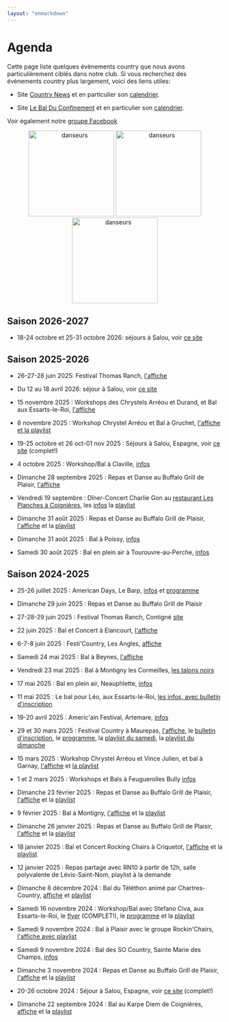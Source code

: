 ```yaml
---
layout: "enmarkdown"
---
```

# Agenda

Cette page liste quelques évènements country que nous avons particulièrement ciblés dans notre club. Si vous recherchez des évènements country plus largement, voici des liens utiles:

- Site [Country News](https://country-news.com/) et en particulier son [calendrier](https://country-news.com/calendrier/).

- Site [Le Bal Du Confinement](https://lbdc.lebalduconfinement.fr) et
  en particulier son
  [calendrier](https://corona.lebalduconfinement.fr/).

Voir également notre [groupe Facebook](https://www.facebook.com/groups/769728045809306?locale=fr_FR)

<!-- ![danseurs](/images/groupe.svg?width=200 "Danseurs") -->

<p style="text-align:center">
    <img width="200" src="/images/groupe.svg" alt="danseurs" />
    <img width="200" src="/images/groupe.svg" alt="danseurs" />
    <img width="200" src="/images/groupe.svg" alt="danseurs" />
</p>

## Saison 2026-2027

- 18-24 octobre et 25-31 octobre 2026: séjours à Salou, voir [ce site](https://krystarcountry.wixsite.com/country/sejours-salou-2026)

## Saison 2025-2026

- 26-27-28 juin 2025: Festival Thomas Ranch, [l'affiche](https://drive.google.com/file/d/1f-oUk4YAuXUk_i_JMIOfXTsmVfSzGAgC/view)

- Du 12 au 18 avril 2026: séjour à Salou, voir [ce site](https://krystarcountry.wixsite.com/country/sejours-salou-2026)

- 15 novembre 2025 : Workshops des Chrystels Arréou et Durand, et Bal
  aux Essarts-le-Roi,
  [l'affiche](https://www.facebook.com/photo/?fbid=732772745742709&set=a.216639887356000&locale=fr_FR)

- 8 novembre 2025 : Workshop Chrystel Arréou et Bal à Gruchet,
  [l'affiche et la
  playlist](https://www.facebook.com/photo?fbid=10228780658251203&set=pcb.2144377149405431)

- 19-25 octobre et 26 oct-01 nov 2025 : Séjours à Salou, Espagne, voir
  [ce
  site](https://krystarcountry.wixsite.com/country/salou-octobre-2025)
  (complet!)

- 4 octobre 2025 : Workshop/Bal à Claville,
  [infos](https://www.facebook.com/groups/808956383706754/posts/1292123618723359/)

- Dimanche 28 septembre 2025 : Repas et Danse au Buffalo Grill de Plaisir,
  [l'affiche](https://www.facebook.com/photo?fbid=828280592858590&set=a.216639887356000&locale=fr_FR)

- Vendredi 19 septembre : Dîner-Concert Charlie Gon au [restaurant Les
  Planches à Coignières](https://lesplanches-resto.com/), les
  [infos](https://i0.wp.com/lesplanches-resto.com/wp-content/uploads/2025/07/My-project-1_20250726_130837.png?ssl=1) la [playlist](https://www.facebook.com/photo/?fbid=3990526001260878&set=pcb.3071177023089082)

- Dimanche 31 août 2025 : Repas et Danse au Buffalo Grill de Plaisir,
  [l'affiche](https://www.facebook.com/photo/?fbid=805494128470570&set=ecnf.100070299692045)
  et la
  [playlist](https://www.facebook.com/photo/?fbid=805494211803895&set=ecnf.100070299692045)

- Dimanche 31 août 2025 : Bal à Poissy,
  [infos](https://country-news.com/calendrier/evenements/78-poissy-am-bal-country-et-line-dance-le-31-08-25/)

- Samedi 30 août 2025 : Bal en plein air à Tourouvre-au-Perche,
 [infos](https://www.facebook.com/groups/567912122421662/posts/768086502404222/)



## Saison 2024-2025


- 25-26 juillet 2025 :
American Days, Le Barp, [infos](https://lcld78.fr/images/stories/2024_2025/2025jul25-26-le-barp.jpg) et [programme](https://lcld78.fr/images/stories/2024_2025/2025jul25-26-le-barp-2.jpg)

- Dimanche 29 juin 2025 :
Repas et Danse au Buffalo Grill de Plaisir

- 27-28-29 juin 2025 :
Festival Thomas Ranch, Contigné [site](https://thomas-ranch-festival.net/)

- 22 juin 2025 :
Bal et Concert à Elancourt, [l'affiche](https://lcld78.fr/images/stories/2024_2025/2025jun22-elancourt.jpg)

- 6-7-8 juin 2025 :
Festi'Country, Les Angles, [affiche](https://lcld78.fr/images/stories/2024_2025/2025jun678-festicountry-affiche.jpg)

- Samedi 24 mai 2025 :
Bal à Beynes, [l'affiche](https://lcld78.fr/images/stories/2024_2025/2025mai24-beynes-affiche.jpg)

- Vendredi 23 mai 2025 :
Bal à Montigny les Cormeilles, [les talons noirs]()

- 17 mai 2025 :
Bal en plein air, Neauphlette, [infos](https://www.neauphlette.fr/article_268_1_danse-country_fr.html)

- 11 mai 2025 :
Le bal pour Léo, aux Essarts-le-Roi, [les infos, avec bulletin d'inscription](https://lcld78.fr/images/stories/2024_2025/2025mai11-bal-pour-leo.jpg)

- 19-20 avril 2025 :
Americ'ain Festival, Artemare, [infos](https://country-news.com/calendrier/evenements/01-artemare-americain-festival-country-2-les-19-et-20-04-25/)

- 29 et 30 mars 2025 :
Festival Country à Maurepas, [l'affiche](https://lcld78.fr/images/stories/2024_2025/2025mars29-30-festival-rn10-affiche.pdf), le [bulletin d'inscription](https://lcld78.fr/images/stories/2024_2025/2025mars29-30-festival-rn10-inscription.pdf), le [programme](https://lcld78.fr/images/stories/2024_2025/2025mars29-30-festival-rn10-programme.jpg), la [playlist du samedi](https://lcld78.fr/images/stories/2024_2025/2025mars29-festival-rn10-playlist.jpg), la [playlist du dimanche](https://lcld78.fr/images/stories/2024_2025/2025mars30-festival-rn10-playlist.jpg)

- 15 mars 2025 :
Workshop Chrystel Arréou et Vince Julien, et bal à Garnay, [l'affiche](https://lcld78.fr/images/stories/2024_2025/2025mar15-garnay.jpg) et [la playlist](https://lcld78.fr/images/stories/2024_2025/2025mar15-garnay-playlist.jpg)

- 1 et 2 mars 2025 :
Workshops et Bals à Feuguerolles Bully [infos](https://forevercountry.fr/index.php/2019/11/04/workshop-et-bal-flocar-ccs-samedi-01-et-dimanche-02-mars-2025-feuguerolles-bully-14/)

- Dimanche 23 février 2025 :
Repas et Danse au Buffalo Grill de Plaisir, [l'affiche](https://lcld78.fr/images/stories/2024_2025/2025fev23-buffalo-affiche.jpg) et la [playlist](https://lcld78.fr/images/stories/2024_2025/2025fev23-buffalo-playlist.jpg)

- 9 février 2025 :
Bal à Montigny, [l'affiche](https://lcld78.fr/images/stories/2024_2025/2025fev9-montigny-affiche.pdf) et la [playlist](https://lcld78.fr/images/stories/2024_2025/2025fev9-montigny-playlist.pdf)

- Dimanche 26 janvier 2025 :
Repas et Danse au Buffalo Grill de Plaisir, [l'affiche](https://lcld78.fr/images/stories/2024_2025/2025jan26-buffalo-affiche.pdf) et la [playlist](https://lcld78.fr/images/stories/2024_2025/2025jan26-buffalo-playlist.pdf)

- 18 janvier 2025 :
Bal et Concert Rocking Chairs à Criquetot, [l'affiche](https://scontent-cdg4-2.xx.fbcdn.net/v/t39.30808-6/466149278_10225213170467096_4402137107363112975_n.jpg?_nc_cat=101&ccb=1-7&_nc_sid=aa7b47&_nc_ohc=Nd-Ue9Ze6FUQ7kNvgGA5s2Y&_nc_zt=23&_nc_ht=scontent-cdg4-2.xx&_nc_gid=A6k6rMeQBYNL0ubbo-TlYKw&oh=00_AYBdlXc2CkwHKsZxOrl6oWRPXrh_ealB2mrb_r3NZqqfdw&oe=6744D99A
) et la [playlist]()

- 12 janvier 2025 :
Repas partage avec RN10 à partir de 12h, salle polyvalente de Lévis-Saint-Nom, playlist à la demande

- Dimanche 8 décembre 2024 :
Bal du Téléthon animé par Chartres-Country, [affiche](http://www.chartres-country.fr/medias/files/cc-bal-telethon-2024-aff-v1.jpg) et [playlist](http://www.chartres-country.fr/medias/files/cc-luisant-telethon-20241208-pl-b.pdf)

- Samedi 16 novembre 2024 :
Workshop/Bal avec Stefano Civa, aux Essarts-le-Roi, le [flyer](https://lcld78.fr/images/stories/2024_2025/2024nov16-flyer.pdf) (COMPLET!), le [programme](https://lcld78.fr/images/stories/2024_2025/2024nov16-programme.pdf) et la [playlist](https://lcld78.fr/images/stories/2024_2025/2024nov16-playlist.pdf)

- Samedi 9 novembre 2024 :
Bal à Plaisir avec le groupe Rockin'Chairs, [l'affiche avec playlist](https://www.rockinchairs.fr/documents/affiche-bal-chd-09-11-2024.png)

- Samedi 9 novembre 2024 :
Bal des SO Country, Sainte Marie des Champs, [infos](https://country-news.com/calendrier/evenements/76-ste-marie-des-champs-workshops-et-bal-country-le-09-11-24/)

- Dimanche 3 novembre 2024 :
Repas et Danse au Buffalo Grill de Plaisir, [l'affiche](https://lcld78.fr/images/stories/2024_2025/2024nov3-buffalo-affiche.pdf) et la [playlist](2024_2025/2024nov3-buffalo-playlist)

- 20-26 octobre 2024 :
Séjour à Salou, Espagne, voir [ce site](https://krystarcountry.wixsite.com/country/copie-de-salou-du-14-au-20-avril-2024) (complet!)

- Dimanche 22 septembre 2024 :
Bal au Karpe Diem de Coignières, [affiche](https://lcld78.fr/images/stories/2024_2025/2024sep22-karpediem-affiche.jpg) et la [playlist](https://lcld78.fr/images/stories/2024_2025/2024sep22-karpediem-playlist.pdf)
